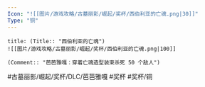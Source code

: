 ```yaml
---
Icon: "![[图片/游戏攻略/古墓丽影/崛起/奖杯/西伯利亚的亡魂.png|30]]"
Type: "铜"
---
```

```ad-common-bronze-trophy
title: (Title:: "西伯利亚的亡魂")
![[图片/游戏攻略/古墓丽影/崛起/奖杯/西伯利亚的亡魂.png|100]]

(Comment:: "芭芭雅嘎：穿着亡魂造型装束杀死 50 个敌人")
```

#古墓丽影/崛起/奖杯/DLC/芭芭雅嘎 #奖杯 #奖杯/铜
